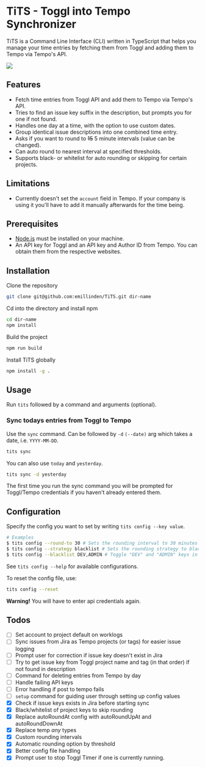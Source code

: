 # TiTS - Toggl into Tempo Synchronizer

TiTS is a Command Line Interface (CLI) written in TypeScript that helps you manage your time entries by fetching them from Toggl and adding them to Tempo via Tempo's API.

![](https://s11.gifyu.com/images/S15ve.gif)

## Features

- Fetch time entries from Toggl API and add them to Tempo via Tempo's API.
- Tries to find an issue key suffix in the description, but prompts you for one if not found.
- Handles one day at a time, with the option to use custom dates.
- Group identical issue descriptions into one combined time entry.
- Asks if you want to round to ~~15~~ 5 minute intervals (value can be changed).
- Can auto round to nearest interval at specified thresholds.
- Supports black- or whitelist for auto rounding or skipping for certain projects.

## Limitations

- Currently doesn't set the `account` field in Tempo. If your company is using it you'll have to add it manually afterwards for the time being.

## Prerequisites

- [Node.js](https://nodejs.org/en/) must be installed on your machine.
- An API key for Toggl and an API key and Author ID from Tempo. You can obtain them from the respective websites.

## Installation

Clone the repository

```bash
git clone git@github.com:emillinden/TiTS.git dir-name
```

Cd into the directory and install npm

```bash
cd dir-name
npm install
```

Build the project

```bash
npm run build
```

Install TiTS globally

```bash
npm install -g .
```

## Usage

Run `tits` followed by a command and arguments (optional).

### Sync todays entries from Toggl to Tempo

Use the `sync` command. Can be followed by `-d` `(--date)` arg which takes a date, i.e. `YYYY-MM-DD`.

```bash
tits sync
```

You can also use `today` and `yesterday`.

```bash
tits sync -d yesterday
```

The first time you run the sync command you will be prompted for Toggl/Tempo credentials if you haven't already entered them.

## Configuration

Specify the config you want to set by writing `tits config --key value`.

```bash
# Examples
$ tits config --round-to 30 # Sets the rounding interval to 30 minutes
$ tits config --strategy blacklist # Sets the rounding strategy to blacklist
$ tits config --blacklist DEV,ADMIN # Toggle "DEV" and "ADMIN" keys in the blacklist
```

See `tits config --help` for available configurations.

To reset the config file, use:

```bash
tits config --reset
```

**Warning!** You will have to enter api credentials again.

## Todos

- [ ] Set account to project default on worklogs
- [ ] Sync issues from Jira as Tempo projects (or tags) for easier issue logging
- [ ] Prompt user for correction if issue key doesn't exist in Jira
- [ ] Try to get issue key from Toggl project name and tag (in that order) if not found in description
- [ ] Command for deleting entries from Tempo by day
- [ ] Handle failing API keys
- [ ] Error handling if post to tempo fails
- [ ] `setup` command for guiding user through setting up config values
- [x] Check if issue keys exists in Jira before starting sync
- [x] Black/whitelist of project keys to skip rounding
- [x] Replace autoRoundAt config with autoRoundUpAt and autoRoundDownAt
- [x] Replace temp _any_ types
- [x] Custom rounding intervals
- [x] Automatic rounding option by threshold
- [x] Better config file handling
- [x] Prompt user to stop Toggl Timer if one is currently running.
